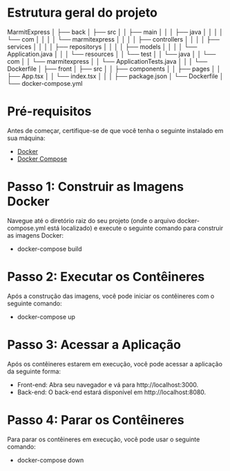 # Estrutura geral do projeto

MarmitExpress
│
├── back
│   ├── src
│   │   ├── main
│   │   │   ├── java
│   │   │   │   └── com
│   │   │   │       └── marmitexpress
│   │   │   │           ├── controllers
│   │   │   │           ├── services
│   │   │   │           ├── repositorys
│   │   │   │           ├── models
│   │   │   │           └── Application.java
│   │   │   └── resources
│   │   └── test
│   │       └── java
│   │           └── com
│   │               └── marmitexpress
│   │                   └── ApplicationTests.java
│   │
│   └── Dockerfile
│
├── front
│   ├── src
│   │   ├── components
│   │   ├── pages
│   │   ├── App.tsx
│   │   └── index.tsx
│   │
│   ├── package.json
│   └── Dockerfile
│
└── docker-compose.yml

# Pré-requisitos
Antes de começar, certifique-se de que você tenha o seguinte instalado em sua máquina:

- [Docker](https://www.docker.com/)
- [Docker Compose](https://docs.docker.com/compose/)

# Passo 1: Construir as Imagens Docker
Navegue até o diretório raiz do seu projeto (onde o arquivo docker-compose.yml está localizado) e execute o seguinte comando para construir as imagens Docker:

- docker-compose build

# Passo 2: Executar os Contêineres
Após a construção das imagens, você pode iniciar os contêineres com o seguinte comando:

- docker-compose up

# Passo 3: Acessar a Aplicação
Após os contêineres estarem em execução, você pode acessar a aplicação da seguinte forma:

- Front-end: Abra seu navegador e vá para http://localhost:3000.
- Back-end: O back-end estará disponível em http://localhost:8080.

# Passo 4: Parar os Contêineres
Para parar os contêineres em execução, você pode usar o seguinte comando:

- docker-compose down